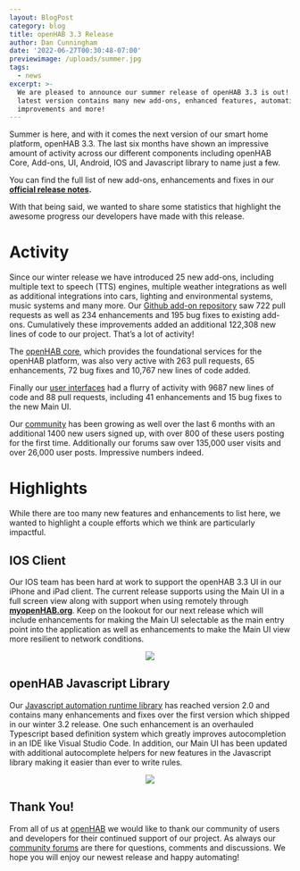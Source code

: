 ```yaml
---
layout: BlogPost
category: blog
title: openHAB 3.3 Release
author: Dan Cunningham
date: '2022-06-27T00:30:48-07:00'
previewimage: /uploads/summer.jpg
tags:
  - news
excerpt: >-
  We are pleased to announce our summer release of openHAB 3.3 is out! This
  latest version contains many new add-ons, enhanced features, automation
  improvements and more!
---
```

Summer is here, and with it comes the next version of our smart home platform, openHAB 3.3.  The last six months have shown an impressive amount of activity across our different components including openHAB Core, Add-ons, UI, Android, IOS and Javascript library to name just a few. 

You can find the full list of new add-ons, enhancements and fixes in our [**official release notes**](https://github.com/openhab/openhab-distro/releases/tag/3.3.0)**.**

With that being said, we wanted to share some statistics that highlight the awesome progress our developers have made with this release.

# Activity

Since our winter release we have introduced 25 new add-ons, including multiple text to speech (TTS) engines, multiple weather integrations as well as additional integrations into cars, lighting and environmental systems, music systems and many more.  Our [Github add-on repository](https://github.com/openhab/openhab-addons) saw 722 pull requests as well as 234 enhancements and 195 bug fixes to existing add-ons. Cumulatively these improvements added an additional 122,308 new lines of code to our project.  That’s a lot of activity! 

The [openHAB core](https://github.com/openhab/openhab-core), which provides the foundational services for the openHAB platform, was also very active with 263 pull requests, 65 enhancements, 72 bug fixes and 10,767 new lines of code added. 

Finally our [user interfaces](https://github.com/openhab/openhab-webui) had a flurry of activity with 9687 new lines of code and 88 pull requests, including 41 enhancements and 15 bug fixes to the new Main UI.

Our [community](https://community.openhab.org/) has been growing as well over the last 6 months with an additional 1400 new users signed up, with over 800 of these users posting for the first time.  Additionally our forums saw over 135,000 user visits and over 26,000 user posts.  Impressive numbers indeed.

# Highlights

While there are too many new features and enhancements to list here, we wanted to highlight a couple efforts which we think are particularly impactful.

## IOS Client

Our IOS team has been hard at work to support the openHAB 3.3 UI in our iPhone and iPad client.  The current release supports using the Main UI in a full screen view along with support when using remotely through [**myopenHAB.org**](https://myopenhab.org/).  Keep on the lookout for our next release which will include enhancements for making the Main UI selectable as the main entry point into the application as well as enhancements to make the Main UI view more resilient to network conditions.

<p align="center"><img style="max-width: 60%;" src="/uploads/2022-06_ios_mainui.gif"/></p>

## openHAB Javascript Library

Our [Javascript automation runtime library](https://github.com/openhab/openhab-js) has reached version 2.0 and contains many enhancements and fixes over the first version which shipped in our winter 3.2 release.  One such enhancement is an overhauled Typescript based definition system which greatly improves autocompletion in an IDE like Visual Studio Code.  In addition, our Main UI has been updated with additional autocomplete helpers for new features in the Javascript library making it easier than ever to write rules.  

<p align="center"><img style="max-width: 60%;" src="/uploads/2022-06_webui_rules_autocomplete.gif"/></p>

## Thank You!

From all of us at [openHAB](https://www.openhab.org/) we would like to thank our community of users and developers for their continued support of our project.   As always our [community forums](https://community.openhab.org/) are there for questions, comments and discussions.  We hope you will enjoy our newest release and happy automating!
